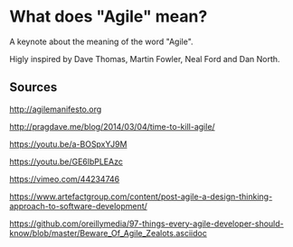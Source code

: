 # What does "Agile" mean?
A keynote about the meaning of the word "Agile".

Higly inspired by Dave Thomas, Martin Fowler, Neal Ford and Dan North.

## Sources

http://agilemanifesto.org

http://pragdave.me/blog/2014/03/04/time-to-kill-agile/

https://youtu.be/a-BOSpxYJ9M

https://youtu.be/GE6lbPLEAzc

https://vimeo.com/44234746

https://www.artefactgroup.com/content/post-agile-a-design-thinking-approach-to-software-development/

https://github.com/oreillymedia/97-things-every-agile-developer-should-know/blob/master/Beware_Of_Agile_Zealots.asciidoc
